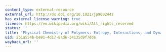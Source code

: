 ```yaml
---
content_type: external-resource
external_url: http://dx.doi.org/10.1021/jp960244z
has_external_license_warning: true
license: https://en.wikipedia.org/wiki/All_rights_reserved
status: ''
title: 'Physical Chemistry of Polymers: Entropy, Interactions, and Dynamics'
uid: 2b1a554b-be91-4d17-8ad6-34135d9f7dde
wayback_url: ''
---
```


